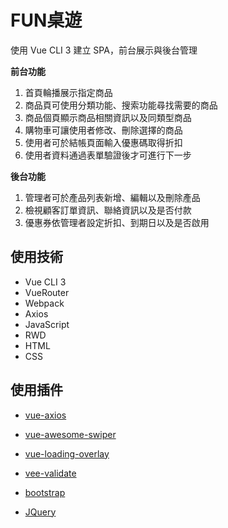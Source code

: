 # FUN桌遊

使用 Vue CLI 3 建立 SPA，前台展示與後台管理

**前台功能**

1. 首頁輪播展示指定商品
2. 商品頁可使用分類功能、搜索功能尋找需要的商品
3. 商品個頁顯示商品相關資訊以及同類型商品
4. 購物車可讓使用者修改、刪除選擇的商品
5. 使用者可於結帳頁面輸入優惠碼取得折扣
6. 使用者資料通過表單驗證後才可進行下一步

**後台功能**

1. 管理者可於產品列表新增、編輯以及刪除產品
2. 檢視顧客訂單資訊、聯絡資訊以及是否付款
3. 優惠券依管理者設定折扣、到期日以及是否啟用

## 使用技術

* Vue CLI 3
* VueRouter
* Webpack 
* Axios
* JavaScript
* RWD
* HTML
* CSS

## 使用插件

* [vue-axios](https://github.com/imcvampire/vue-axios#readme)

* [vue-awesome-swiper](https://github.surmon.me/vue-awesome-swiper/)

* [vue-loading-overlay](https://github.com/ankurk91/vue-loading-overlay)

* [vee-validate](https://logaretm.github.io/vee-validate/)

* [bootstrap](https://getbootstrap.com/)

* [JQuery](https://jquery.com/)

